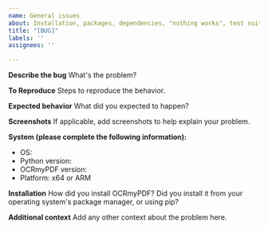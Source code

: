 ```yaml
---
name: General issues
about: Installation, packages, dependencies, "nothing works", test suite failures...
title: "[BUG]"
labels: ''
assignees: ''

---
```


**Describe the bug**
What's the problem?

**To Reproduce**
Steps to reproduce the behavior.

**Expected behavior**
What did you expected to happen?

**Screenshots**
If applicable, add screenshots to help explain your problem.

**System (please complete the following information):**
 - OS:
 - Python version:
 - OCRmyPDF version:
 - Platform: x64 or ARM

**Installation**
How did you install OCRmyPDF? Did you install it from your operating system's
package manager, or using pip?

**Additional context**
Add any other context about the problem here.
